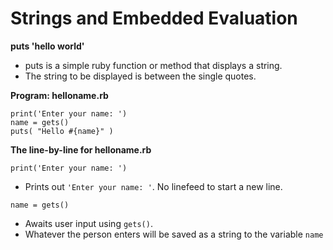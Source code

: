 Strings and Embedded Evaluation
===

**puts 'hello world'**

* puts is a simple ruby function or method that displays a string.
* The string to be displayed is between the single quotes.

**Program: helloname.rb**

```
print('Enter your name: ')
name = gets()
puts( "Hello #{name}" )
```

**The line-by-line for helloname.rb**

```print('Enter your name: ')```

* Prints out ```'Enter your name: '```. No linefeed to start a new line.

```name = gets()```

* Awaits user input using ```gets()```.
* Whatever the person enters will be saved as a string to the variable ```name```